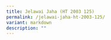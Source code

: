 ```yaml
---
title: Jelawai Jaha (HT 2003 125)
permalink: /jelawai-jaha-ht-2003-125/
variant: markdown
description: ""
---
```


